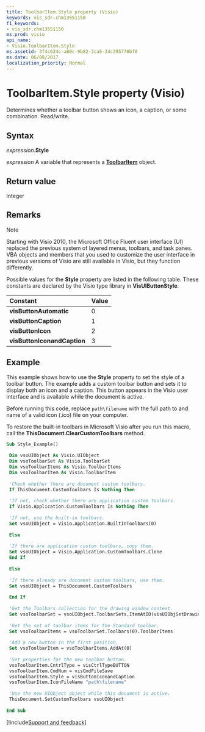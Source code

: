 ```yaml
---
title: ToolbarItem.Style property (Visio)
keywords: vis_sdr.chm13551150
f1_keywords:
- vis_sdr.chm13551150
ms.prod: visio
api_name:
- Visio.ToolbarItem.Style
ms.assetid: 3f4c624c-a80c-9b82-3ca5-34c395770bf0
ms.date: 06/08/2017
localization_priority: Normal
---
```



# ToolbarItem.Style property (Visio)

Determines whether a toolbar button shows an icon, a caption, or some combination. Read/write.


## Syntax

_expression_.**Style**

_expression_ A variable that represents a **[ToolbarItem](Visio.ToolbarItem.md)** object.


## Return value

Integer


## Remarks


> [!NOTE] 
> Starting with Visio 2010, the Microsoft Office Fluent user interface (UI) replaced the previous system of layered menus, toolbars, and task panes. VBA objects and members that you used to customize the user interface in previous versions of Visio are still available in Visio, but they function differently.

Possible values for the **Style** property are listed in the following table. These constants are declared by the Visio type library in **VisUIButtonStyle**.



|Constant|Value|
|:-----|:-----|
| **visButtonAutomatic**|0|
| **visButtonCaption**|1|
| **visButtonIcon**|2|
| **visButtonIconandCaption**|3|

## Example

This example shows how to use the **Style** property to set the style of a toolbar button. The example adds a custom toolbar button and sets it to display both an icon and a caption. This button appears in the Visio user interface and is available while the document is active.

Before running this code, replace `path\filename` with the full path to and name of a valid icon (.ico) file on your computer.

To restore the built-in toolbars in Microsoft Visio after you run this macro, call the **ThisDocument.ClearCustomToolbars** method.




```vb
Sub Style_Example() 
 
 Dim vsoUIObject As Visio.UIObject 
 Dim vsoToolbarSet As Visio.ToolbarSet 
 Dim vsoToolbarItems As Visio.ToolbarItems 
 Dim vsoToolbarItem As Visio.ToolbarItem 
 
 'Check whether there are document custom toolbars. 
 If ThisDocument.CustomToolbars Is Nothing Then 
 
 'If not, check whether there are application custom toolbars. 
 If Visio.Application.CustomToolbars Is Nothing Then 
 
 'If not, use the built-in toolbars. 
 Set vsoUIObject = Visio.Application.BuiltInToolbars(0) 
 
 Else 
 
 'If there are application custom toolbars, copy them. 
 Set vsoUIObject = Visio.Application.CustomToolbars.Clone 
 End If 
 
 Else 
 
 'If there already are document custom toolbars, use them. 
 Set vsoUIObject = ThisDocument.CustomToolbars 
 
 End If 
 
 'Get the Toolbars collection for the drawing window context. 
 Set vsoToolbarSet = vsoUIObject.ToolbarSets.ItemAtID(visUIObjSetDrawing) 
 
 'Get the set of toolbar items for the Standard toolbar. 
 Set vsoToolbarItems = vsoToolbarSet.Toolbars(0).ToolbarItems 
 
 'Add a new button in the first position. 
 Set vsoToolbarItem = vsoToolbarItems.AddAt(0) 
 
 'Set properties for the new toolbar button. 
 vsoToolbarItem.CntrlType = visCtrlTypeBUTTON 
 vsoToolbarItem.CmdNum = visCmdFileSave 
 vsoToolbarItem.Style = visButtonIconandCaption 
 vsoToolbarItem.IconFileName "path\filename" 
 
 'Use the new UIObject object while this document is active. 
 ThisDocument.SetCustomToolbars vsoUIObject 
 
End Sub
```

[!include[Support and feedback](~/includes/feedback-boilerplate.md)]